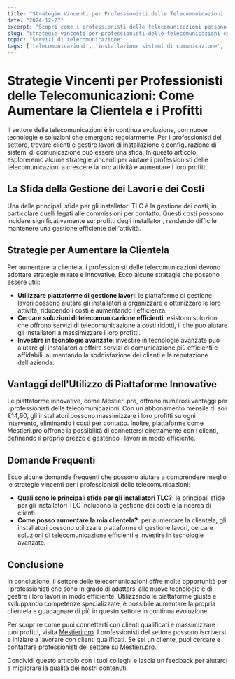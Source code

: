 ```yaml
---
title: "Strategie Vincenti per Professionisti delle Telecomunicazioni: Come Aumentare la Clientela e i Profitti"
date: "2024-12-27"
excerpt: "Scopri come i professionisti delle telecomunicazioni possono aumentare la loro clientela e i profitti utilizzando strategie mirate e piattaforme innovative."
slug: "strategie-vincenti-per-professionisti-delle-telecomunicazioni-come-aumentare-la-clientela-e-i-profitti"
topic: "Servizi di telecomunicazione"
tags: ['telecomunicazioni', 'installazione sistemi di comunicazione', 'gestione lavori', 'piattaforme senza commissioni']
---
```

# Strategie Vincenti per Professionisti delle Telecomunicazioni: Come Aumentare la Clientela e i Profitti

Il settore delle telecomunicazioni è in continua evoluzione, con nuove tecnologie e soluzioni che emergono regolarmente. Per i professionisti del settore, trovare clienti e gestire lavori di installazione e configurazione di sistemi di comunicazione può essere una sfida. In questo articolo, esploreremo alcune strategie vincenti per aiutare i professionisti delle telecomunicazioni a crescere la loro attività e aumentare i loro profitti.

## La Sfida della Gestione dei Lavori e dei Costi

Una delle principali sfide per gli installatori TLC è la gestione dei costi, in particolare quelli legati alle commissioni per contatto. Questi costi possono incidere significativamente sui profitti degli installatori, rendendo difficile mantenere una gestione efficiente dell'attività.

## Strategie per Aumentare la Clientela

Per aumentare la clientela, i professionisti delle telecomunicazioni devono adottare strategie mirate e innovative. Ecco alcune strategie che possono essere utili:

* **Utilizzare piattaforme di gestione lavori**: le piattaforme di gestione lavori possono aiutare gli installatori a organizzare e ottimizzare le loro attività, riducendo i costi e aumentando l'efficienza.
* **Cercare soluzioni di telecomunicazione efficienti**: esistono soluzioni che offrono servizi di telecomunicazione a costi ridotti, il che può aiutare gli installatori a massimizzare i loro profitti.
* **Investire in tecnologie avanzate**: investire in tecnologie avanzate può aiutare gli installatori a offrire servizi di comunicazione più efficienti e affidabili, aumentando la soddisfazione dei clienti e la reputazione dell'azienda.

## Vantaggi dell'Utilizzo di Piattaforme Innovative

Le piattaforme innovative, come Mestieri.pro, offrono numerosi vantaggi per i professionisti delle telecomunicazioni. Con un abbonamento mensile di soli €14,90, gli installatori possono massimizzare i loro profitti su ogni intervento, eliminando i costi per contatto. Inoltre, piattaforme come Mestieri.pro offrono la possibilità di connettersi direttamente con i clienti, definendo il proprio prezzo e gestendo i lavori in modo efficiente.

## Domande Frequenti

Ecco alcune domande frequenti che possono aiutare a comprendere meglio le strategie vincenti per i professionisti delle telecomunicazioni:

* **Quali sono le principali sfide per gli installatori TLC?**: le principali sfide per gli installatori TLC includono la gestione dei costi e la ricerca di clienti.
* **Come posso aumentare la mia clientela?**: per aumentare la clientela, gli installatori possono utilizzare piattaforme di gestione lavori, cercare soluzioni di telecomunicazione efficienti e investire in tecnologie avanzate.

## Conclusione

In conclusione, il settore delle telecomunicazioni offre molte opportunità per i professionisti che sono in grado di adattarsi alle nuove tecnologie e di gestire i loro lavori in modo efficiente. Utilizzando le piattaforme giuste e sviluppando competenze specializzate, è possibile aumentare la propria clientela e guadagnare di più in questo settore in continua evoluzione. 

Per scoprire come puoi connetterti con clienti qualificati e massimizzare i tuoi profitti, visita [Mestieri.pro](https://mestieri.pro/info). I professionisti del settore possono iscriversi e iniziare a lavorare con clienti qualificati. Se sei un cliente, puoi cercare e contattare professionisti del settore su [Mestieri.pro](https://mestieri.pro).

Condividi questo articolo con i tuoi colleghi e lascia un feedback per aiutarci a migliorare la qualità dei nostri contenuti.